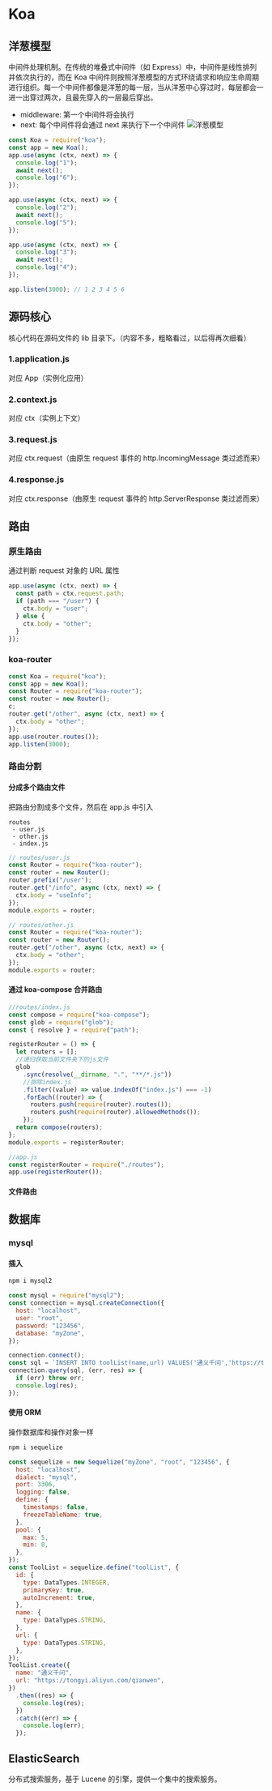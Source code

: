 # Koa

## 洋葱模型

中间件处理机制。在传统的堆叠式中间件（如 Express）中，中间件是线性排列并依次执行的，而在 Koa 中间件则按照洋葱模型的方式环绕请求和响应生命周期进行组织。每一个中间件都像是洋葱的每一层，当从洋葱中心穿过时，每层都会一进一出穿过两次，且最先穿入的一层最后穿出。

- middleware: 第一个中间件将会执行
- next: 每个中间件将会通过 next 来执行下一个中间件
  ![洋葱模型](./yangcong.png)

```js
const Koa = require("koa");
const app = new Koa();
app.use(async (ctx, next) => {
  console.log("1");
  await next();
  console.log("6");
});

app.use(async (ctx, next) => {
  console.log("2");
  await next();
  console.log("5");
});

app.use(async (ctx, next) => {
  console.log("3");
  await next();
  console.log("4");
});

app.listen(3000); // 1 2 3 4 5 6
```

## 源码核心

核心代码在源码文件的 lib 目录下。（内容不多，粗略看过，以后得再次细看）

### 1.application.js

对应 App（实例化应用）

### 2.context.js

对应 ctx（实例上下文）

### 3.request.js

对应 ctx.request（由原生 request 事件的 http.IncomingMessage 类过滤而来）

### 4.response.js

对应 ctx.response（由原生 request 事件的 http.ServerResponse 类过滤而来）

## 路由

### 原生路由

通过判断 request 对象的 URL 属性

```js
app.use(async (ctx, next) => {
  const path = ctx.request.path;
  if (path === "/user") {
    ctx.body = "user";
  } else {
    ctx.body = "other";
  }
});
```

### koa-router

```js
const Koa = require("koa");
const app = new Koa();
const Router = require("koa-router");
const router = new Router();
c;
router.get("/other", async (ctx, next) => {
  ctx.body = "other";
});
app.use(router.routes());
app.listen(3000);
```

### 路由分割

#### 分成多个路由文件

把路由分割成多个文件，然后在 app.js 中引入

```
routes
 - user.js
 - other.js
 - index.js
```

```js
// routes/user.js
const Router = require("koa-router");
const router = new Router();
router.prefix("/user");
router.get("/info", async (ctx, next) => {
  ctx.body = "useInfo";
});
module.exports = router;
```

```js
// routes/other.js
const Router = require("koa-router");
const router = new Router();
router.get("/other", async (ctx, next) => {
  ctx.body = "other";
});
module.exports = router;
```

#### 通过 koa-compose 合并路由

```js
//routes/index.js
const compose = require("koa-compose");
const glob = require("glob");
const { resolve } = require("path");

registerRouter = () => {
  let routers = [];
  //递归获取当前文件夹下的js文件
  glob
    .sync(resolve(__dirname, ".", "**/*.js"))
    //排除index.js
    .filter((value) => value.indexOf("index.js") === -1)
    .forEach((router) => {
      routers.push(require(router).routes());
      routers.push(require(router).allowedMethods());
    });
  return compose(routers);
};
module.exports = registerRouter;
```

```js
//app.js
const registerRouter = require("./routes");
app.use(registerRouter());
```

#### 文件路由

## 数据库

### mysql

#### 插入

```sh
npm i mysql2
```

```js
const mysql = require("mysql2");
const connection = mysql.createConnection({
  host: "localhost",
  user: "root",
  password: "123456",
  database: "myZone",
});

connection.connect();
const sql = `INSERT INTO toolList(name,url) VALUES('通义千问','https://tongyi.aliyun.com/qianwen')`;
connection.query(sql, (err, res) => {
  if (err) throw err;
  console.log(res);
});
```

#### 使用 ORM

操作数据库和操作对象一样

```sh
npm i sequelize
```

```js
const sequelize = new Sequelize("myZone", "root", "123456", {
  host: "localhost",
  dialect: "mysql",
  port: 3306,
  logging: false,
  define: {
    timestamps: false,
    freezeTableName: true,
  },
  pool: {
    max: 5,
    min: 0,
  },
});
const ToolList = sequelize.define("toolList", {
  id: {
    type: DataTypes.INTEGER,
    primaryKey: true,
    autoIncrement: true,
  },
  name: {
    type: DataTypes.STRING,
  },
  url: {
    type: DataTypes.STRING,
  },
});
ToolList.create({
  name: "通义千问",
  url: "https://tongyi.aliyun.com/qianwen",
})
  .then((res) => {
    console.log(res);
  })
  .catch((err) => {
    console.log(err);
  });
```

## ElasticSearch

分布式搜索服务，基于 Lucene 的引擎，提供一个集中的搜索服务。

